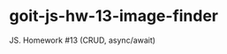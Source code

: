 # goit-js-hw-13-image-finder
JS. Homework #13 (CRUD, async/await)

<!-- 
1. HTML
  1.1. Форма поиска
  1.2. Галерея изображений
  1.3. Карточка изображения
  1.4. Кнопка 'Load more'?
2. CSS
  2.1. Форма поиска
  2.2. Галерея изображений
  2.3. Карточка изображения
    2.3.1. Material icons для иконок
  2.4. Кнопка 'Load more'?
3. JS
4. Дополнительно (см.задание)
 -->